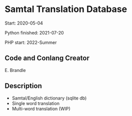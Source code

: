 # Samtal Translation Database
Start: 2020-05-04

Python finished: 2021-07-20

PHP start: 2022-Summer

## Code and Conlang Creator
E. Brandle

## Description
- Samtal/English dictionary (sqlite db)
- Single word translation
- Multi-word translation (WIP)
